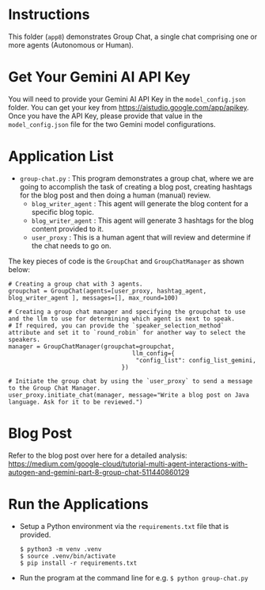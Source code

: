# Instructions

This folder (`app8`) demonstrates Group Chat, a single chat comprising one or more agents (Autonomous or Human).

# Get Your Gemini AI API Key
You will need to provide your Gemini AI API Key in the `model_config.json` folder. You can get your key from https://aistudio.google.com/app/apikey. Once you have the API Key, please provide that value in the `model_config.json` file for the two Gemini model configurations.

# Application List
- `group-chat.py` : This program demonstrates a group chat, where we are going to accomplish the task of creating a blog post, creating hashtags for the blog post and then doing a human (manual) review. 
   - `blog_writer_agent` : This agent will generate the blog content for a specific blog topic.
   - `blog_writer_agent` : This agent will generate 3 hashtags for the blog content provided to it. 
   - `user_proxy` : This is a human agent that will review and determine if the chat needs to go on.
 
The key pieces of code is the `GroupChat` and `GroupChatManager` as shown below:

```
# Creating a group chat with 3 agents. 
groupchat = GroupChat(agents=[user_proxy, hashtag_agent, blog_writer_agent ], messages=[], max_round=100)

# Creating a group chat manager and specifying the groupchat to use and the llm to use for determining which agent is next to speak.
# If required, you can provide the `speaker_selection_method` attribute and set it to `round_robin` for another way to select the speakers. 
manager = GroupChatManager(groupchat=groupchat, 
                                   llm_config={
                                    "config_list": config_list_gemini,
                                })

# Initiate the group chat by using the `user_proxy` to send a message to the Group Chat Manager.
user_proxy.initiate_chat(manager, message="Write a blog post on Java language. Ask for it to be reviewed.")
```

# Blog Post
Refer to the blog post over here for a detailed analysis: https://medium.com/google-cloud/tutorial-multi-agent-interactions-with-autogen-and-gemini-part-8-group-chat-511440860129
  
# Run the Applications
- Setup a Python environment via the `requirements.txt` file that is provided.
  ```
  $ python3 -m venv .venv
  $ source .venv/bin/activate
  $ pip install -r requirements.txt
  ```
- Run the program at the command line for e.g. `$ python group-chat.py`

